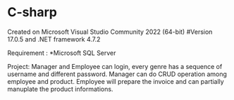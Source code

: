 # C-sharp
Created on Microsoft Visual Studio Community 2022 (64-bit) #Version 17.0.5 and  .NET framework 4.7.2


Requirement : *Microsoft SQL Server

Project:
Manager and Employee can login, every genre has a sequence of username and different password.
Manager can do CRUD operation among employee and product.
Employee will prepare the invoice and can partially manuplate the product informations.
 
